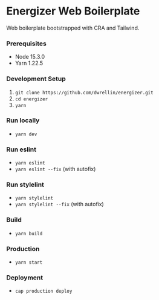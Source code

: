 # Energizer Web Boilerplate

Web boilerplate bootstrapped with CRA and Tailwind.

### Prerequisites

- Node 15.3.0
- Yarn 1.22.5

### Development Setup

1. `git clone https://github.com/dwrellin/energizer.git`
2. `cd energizer`
3. `yarn`

### Run locally

- `yarn dev`

### Run eslint

- `yarn eslint`
- `yarn eslint --fix` (with autofix)

### Run stylelint

- `yarn stylelint`
- `yarn stylelint --fix` (with autofix)

### Build

- `yarn build`

### Production

- `yarn start`

### Deployment

- `cap production deploy`
